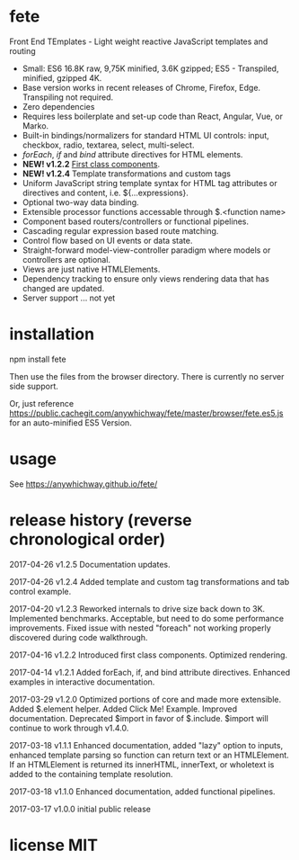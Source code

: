 # fete
Front End TEmplates - Light weight reactive JavaScript templates and routing

<ul>
<li>Small: ES6 16.8K raw, 9,75K minified, 3.6K gzipped; ES5 - Transpiled, minified, gzipped 4K.</li>
<li>Base version works in recent releases of Chrome, Firefox, Edge. Transpiling not required.</li>
<li>Zero dependencies</li>
<li>Requires less boilerplate and set-up code than React, Angular, Vue, or Marko.</li>
<li>Built-in bindings/normalizers for standard HTML UI controls: input, checkbox, radio, textarea, select, multi-select.</li>
<li><i>forEach</i>, <i>if</i> and <i>bind</i> attribute directives for HTML elements.</li>
<li><b>NEW! v1.2.2</b> <a href="http://anywhichway.ghost.io/2017/04/15/first-class-components-with-fete/">First class components</a>.</li>
<li><b>NEW! v1.2.4</b> Template transformations and custom tags</li>
<li>Uniform JavaScript string template syntax for HTML tag attributes or directives and content, i.e. ${...expressions}.</li>
<li>Optional two-way data binding.</li>
<li>Extensible processor functions accessable through $.&lt;function name&gt;</li>
<li>Component based routers/controllers or functional pipelines.</li>
<li>Cascading regular expression based route matching.</li>
<li>Control flow based on UI events or data state.</li>
<li>Straight-forward model-view-controller paradigm where models or controllers are optional.</li>
<li>Views are just native HTMLElements.</li>
<li>Dependency tracking to ensure only views rendering data that has changed are updated.</li>
<li>Server support ... not yet</li>
</ul>


# installation

npm install fete

Then use the files from the browser directory. There is currently no server side support.

Or, just reference https://public.cachegit.com/anywhichway/fete/master/browser/fete.es5.js for an auto-minified ES5 Version.

# usage

See https://anywhichway.github.io/fete/

# release history (reverse chronological order)

2017-04-26 v1.2.5 Documentation updates.

2017-04-26 v1.2.4 Added template and custom tag transformations and tab control example.

2017-04-20 v1.2.3 Reworked internals to drive size back down to 3K. Implemented benchmarks. Acceptable, but need to do some performance improvements. Fixed issue with nested "foreach" not working properly discovered during code walkthrough.

2017-04-16 v1.2.2 Introduced first class components. Optimized rendering.

2017-04-14 v1.2.1 Added forEach, if, and bind attribute directives. Enhanced examples in interactive documentation.

2017-03-29 v1.2.0 Optimized portions of core and made more extensible. Added $.element helper. Added Click Me! Example. Improved documentation. Deprecated $import in favor of $.include. $import will continue to work through v1.4.0.

2017-03-18 v1.1.1 Enhanced documentation, added "lazy" option to inputs, enhanced template parsing so function can return text or an HTMLElement. If an HTMLElement is returned its innerHTML, innerText, or wholetext is added to the containing template resolution.

2017-03-18 v1.1.0 Enhanced documentation, added functional pipelines.

2017-03-17 v1.0.0 initial public release

# license MIT
